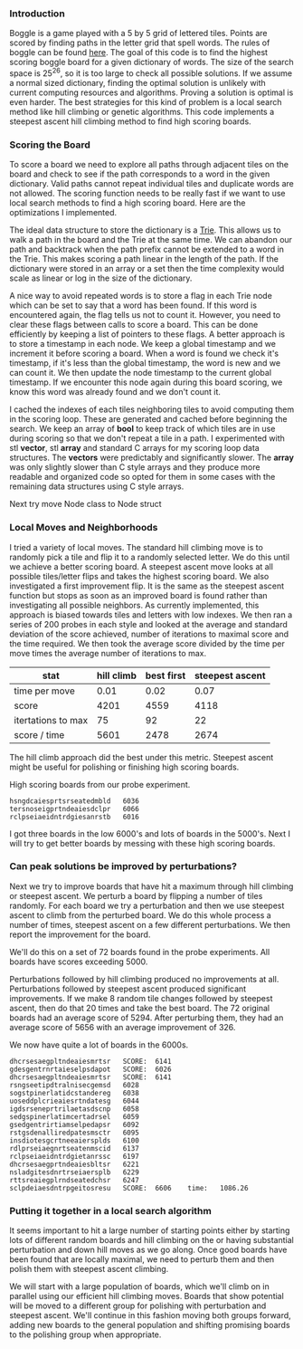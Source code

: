 ### Introduction

Boggle is a game played with a 5 by 5 grid of lettered tiles. Points are scored by finding paths in the letter grid that spell words. The rules of boggle can be found [here](https://en.wikipedia.org/wiki/Boggle). The goal of this code is to find the highest scoring boggle board for a given dictionary of words. The size of the search space is $25^{26}$, so it is too large to check all possible solutions. If we assume a normal sized dictionary, finding the optimal solution is unlikely with current computing resources and algorithms. Proving a solution is optimal is even harder. The best strategies for this kind of problem is a local search method like hill climbing or genetic algorithms. This code implements a steepest ascent hill climbing method to find high scoring boards.

### Scoring the Board

To score a board we need to explore all paths through adjacent tiles on the board and check to see if the path corresponds to a word in the given dictionary. Valid paths cannot repeat individual tiles and duplicate words are not allowed. The scoring function needs to be really fast if we want to use local search methods to find a high scoring board. Here are the optimizations I implemented.

The ideal data structure to store the dictionary is a [Trie](https://en.wikipedia.org/wiki/Trie). This allows us to walk a path in the board and the Trie at the same time. We can abandon our path and backtrack when the path prefix cannot be extended to a word in the Trie. This makes scoring a path linear in the length of the path. If the dictionary were stored in an array or a set then the time complexity would scale as linear or log in the size of the dictionary.

A nice way to avoid repeated words is to store a flag in each Trie node which can be set to say that a word has been found. If this word is encountered again, the flag tells us not to count it. However, you need to clear these flags between calls to score a board. This can be done efficiently by keeping a list of pointers to these flags. A better approach is to store a timestamp in each node. We keep a global timestamp and we increment it before scoring a board. When a word is found we check it's timestamp, if it's less than the global timestamp, the word is new and we can count it. We then update the node timestamp to the current global timestamp. If we encounter this node again during this board scoring, we know this word was already found and we don't count it.

I cached the indexes of each tiles neighboring tiles to avoid computing them in the scoring loop.
These are generated and cached before beginning the search. We keep an array of **bool** to keep track of which tiles are in use
during scoring so that we don't repeat a tile in a path. I experimented with stl **vector**, stl **array** and standard C arrays for my scoring loop data structures. The **vectors** were predictably and significantly slower. The **array** was only slightly slower than C style arrays and they produce more readable and organized code so opted for them in some cases with the remaining data structures using C style arrays.

Next try move Node class to Node struct

### Local Moves and Neighborhoods

I tried a variety of local moves. The standard hill climbing move is to randomly pick a tile and
flip it to a randomly selected letter. We do this until we achieve a better scoring board.
A steepest ascent move looks at all possible tiles/letter flips and takes the highest scoring board.
We also investigated a first improvement flip. It is the same as the steepest ascent
function but stops as soon as an improved board is found rather than investigating all possible neighbors.
As currently implemented, this approach is biased towards tiles and letters with low indexes.
We then ran a series of 200 probes in each style and looked at the average and
standard deviation of the score achieved, number of iterations to maximal score and the time
required. We then took the average score divided by the time per move times the average number of iterations to max.

| stat               | hill climb | best first | steepest ascent |
| ------------------ | ---------- | ---------- | --------------- |
| time per move      | 0.01       | 0.02       | 0.07            |
| score              | 4201       | 4559       | 4118            |
| itertations to max | 75         | 92         | 22              |
| score / time       | 5601       | 2478       | 2674            |

The hill climb approach did the best under this metric. Steepest ascent might be useful for polishing or finishing high scoring boards.

High scoring boards from our probe experiment.

```
hsngdcaiesprtsrseatedmbld	6036
tersnoseigprtndeaiesdclpr	6066
rclpseiaeidntrdgiesanrstb	6016
```

I got three boards in the low 6000's and lots of boards in the 5000's. Next I will try to get better boards by messing with these high scoring boards.

### Can peak solutions be improved by perturbations?

Next we try to improve boards that have hit a maximum through hill climbing or steepest ascent. We perturb a board by flipping a number of tiles randomly.
For each board we try a perturbation and then we use steepest ascent to climb from the perturbed board. We do this whole process a number of times, steepest ascent on a few different perturbations. We then report the improvement for the board.

We'll do this on a set of 72 boards found in the probe experiments. All boards have scores exceeding 5000.

Perturbations followed by hill climbing produced no improvements at all. Perturbations followed by steepest ascent produced significant improvements. If we make 8 random tile changes followed by steepest ascent, then do that 20 times and take the best board. The 72 original boards had an average score of 5294. After perturbing them, they had an average score of 5656 with an average improvement of 326.

We now have quite a lot of boards in the 6000s.

```
dhcrsesaegpltndeaiesmrtsr	SCORE:	6141
gdesgentrnrtaieselpsdapot	SCORE:	6026
dhcrsesaegpltndeaiesmrtsr	SCORE:	6141
rsngseetipdtralnisecgemsd	6028
sogstpinerlatidcstandereg	6038
uoseddplcrieaiesrtndatesg	6044
igdsrseneprtrilaetasdscnp	6058
sedgspinerlatimcertadrsel	6059
gsedgentrirtiamselpedapsr	6092
rstgsdenalliredpatesmsctr	6095
insdiotesgcrtneeaiersplds	6100
rdlprseiaegnrtseatenmscid	6137
rclpseiaeidntrdgietanrssc	6197
dhcrsesaegprtndeaiesbltsr	6221
nsladgitesdnrtrseiaersplb	6229
rttsreaiegplrndseatedchsr	6247
sclpdeiaesdntrpgeitosresu	SCORE:	6606	time:	1086.26
```

### Putting it together in a local search algorithm

It seems important to hit a large number of starting points either by starting lots of different random boards and hill climbing on the or having
substantial perturbation and down hill moves as we go along. Once good boards have been found that are locally maximal, we need to perturb them and then polish them with steepest ascent climbing.

We will start with a large population of boards, which we'll climb on in parallel using our efficient hill climbing moves. Boards that show potential will be moved to a different group for polishing with perturbation and steepest ascent. We'll continue in this fashion moving both groups forward, adding new boards to the general population and shifting promising boards to the polishing group when appropriate.
